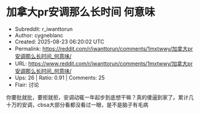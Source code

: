 # 加拿大pr安调那么长时间 何意味

- Subreddit: r_iwanttorun
- Author: cygneblanc
- Created: 2025-08-23 06:20:02 UTC
- Permalink: https://reddit.com/r/iwanttorun/comments/1mxtwwy/加拿大pr安调那么长时间_何意味/
- URL: https://www.reddit.com/r/iwanttorun/comments/1mxtwwy/加拿大pr安调那么长时间_何意味/
- Ups: 26 | Ratio: 0.91 | Comments: 25
- Flair: 讨论


你要批就批，要拒就拒，安调动辄一年起步到底想干嘛？真的傻逼到家了。累计几十万的安调，cbsa大部分看都没看过一眼，是不是脑子有毛病

